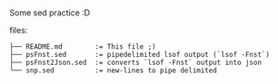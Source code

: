 ###

Some sed practice :D

files:

```
├── README.md        := This file ;)
├── psFnst.sed       := pipedelimited lsof output (`lsof -Fnst`)
├── psFnst2Json.sed  := converts `lsof -Fnst` output into json
└── snp.sed          := new-lines to pipe delimited
```
